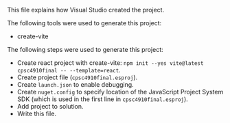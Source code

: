 This file explains how Visual Studio created the project.

The following tools were used to generate this project:
- create-vite

The following steps were used to generate this project:
- Create react project with create-vite: `npm init --yes vite@latest cpsc4910final -- --template=react`.
- Create project file (`cpsc4910final.esproj`).
- Create `launch.json` to enable debugging.
- Create `nuget.config` to specify location of the JavaScript Project System SDK (which is used in the first line in `cpsc4910final.esproj`).
- Add project to solution.
- Write this file.
